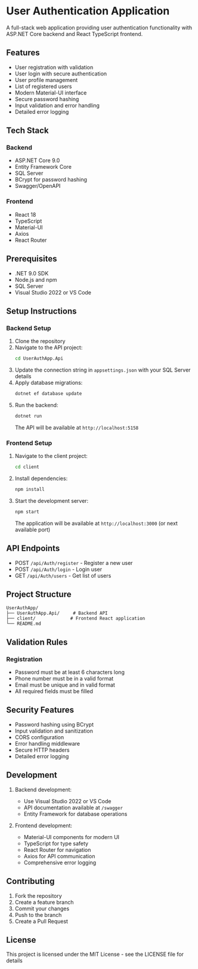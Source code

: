 # User Authentication Application

A full-stack web application providing user authentication functionality with ASP.NET Core backend and React TypeScript frontend.

## Features

- User registration with validation
- User login with secure authentication
- User profile management
- List of registered users
- Modern Material-UI interface
- Secure password hashing
- Input validation and error handling
- Detailed error logging

## Tech Stack

### Backend
- ASP.NET Core 9.0
- Entity Framework Core
- SQL Server
- BCrypt for password hashing
- Swagger/OpenAPI

### Frontend
- React 18
- TypeScript
- Material-UI
- Axios
- React Router

## Prerequisites

- .NET 9.0 SDK
- Node.js and npm
- SQL Server
- Visual Studio 2022 or VS Code

## Setup Instructions

### Backend Setup

1. Clone the repository
2. Navigate to the API project:
   ```bash
   cd UserAuthApp.Api
   ```
3. Update the connection string in `appsettings.json` with your SQL Server details
4. Apply database migrations:
   ```bash
   dotnet ef database update
   ```
5. Run the backend:
   ```bash
   dotnet run
   ```
   The API will be available at `http://localhost:5158`

### Frontend Setup

1. Navigate to the client project:
   ```bash
   cd client
   ```
2. Install dependencies:
   ```bash
   npm install
   ```
3. Start the development server:
   ```bash
   npm start
   ```
   The application will be available at `http://localhost:3000` (or next available port)

## API Endpoints

- POST `/api/Auth/register` - Register a new user
- POST `/api/Auth/login` - Login user
- GET `/api/Auth/users` - Get list of users

## Project Structure

```
UserAuthApp/
├── UserAuthApp.Api/     # Backend API
├── client/             # Frontend React application
└── README.md
```

## Validation Rules

### Registration
- Password must be at least 6 characters long
- Phone number must be in a valid format
- Email must be unique and in valid format
- All required fields must be filled

## Security Features

- Password hashing using BCrypt
- Input validation and sanitization
- CORS configuration
- Error handling middleware
- Secure HTTP headers
- Detailed error logging

## Development

1. Backend development:
   - Use Visual Studio 2022 or VS Code
   - API documentation available at `/swagger`
   - Entity Framework for database operations

2. Frontend development:
   - Material-UI components for modern UI
   - TypeScript for type safety
   - React Router for navigation
   - Axios for API communication
   - Comprehensive error logging

## Contributing

1. Fork the repository
2. Create a feature branch
3. Commit your changes
4. Push to the branch
5. Create a Pull Request

## License

This project is licensed under the MIT License - see the LICENSE file for details 